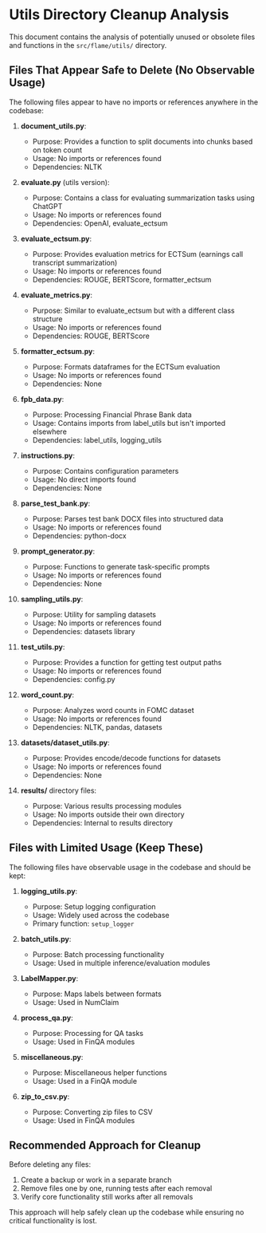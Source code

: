 # Utils Directory Cleanup Analysis

This document contains the analysis of potentially unused or obsolete files and functions in the `src/flame/utils/` directory.

## Files That Appear Safe to Delete (No Observable Usage)

The following files appear to have no imports or references anywhere in the codebase:

1. **document_utils.py**: 
   - Purpose: Provides a function to split documents into chunks based on token count
   - Usage: No imports or references found
   - Dependencies: NLTK

2. **evaluate.py** (utils version): 
   - Purpose: Contains a class for evaluating summarization tasks using ChatGPT
   - Usage: No imports or references found
   - Dependencies: OpenAI, evaluate_ectsum

3. **evaluate_ectsum.py**: 
   - Purpose: Provides evaluation metrics for ECTSum (earnings call transcript summarization)
   - Usage: No imports or references found
   - Dependencies: ROUGE, BERTScore, formatter_ectsum

4. **evaluate_metrics.py**: 
   - Purpose: Similar to evaluate_ectsum but with a different class structure
   - Usage: No imports or references found
   - Dependencies: ROUGE, BERTScore

5. **formatter_ectsum.py**: 
   - Purpose: Formats dataframes for the ECTSum evaluation
   - Usage: No imports or references found
   - Dependencies: None

6. **fpb_data.py**: 
   - Purpose: Processing Financial Phrase Bank data
   - Usage: Contains imports from label_utils but isn't imported elsewhere
   - Dependencies: label_utils, logging_utils

7. **instructions.py**: 
   - Purpose: Contains configuration parameters
   - Usage: No direct imports found
   - Dependencies: None

8. **parse_test_bank.py**: 
   - Purpose: Parses test bank DOCX files into structured data
   - Usage: No imports or references found
   - Dependencies: python-docx

9. **prompt_generator.py**: 
   - Purpose: Functions to generate task-specific prompts
   - Usage: No imports or references found
   - Dependencies: None

10. **sampling_utils.py**: 
    - Purpose: Utility for sampling datasets
    - Usage: No imports or references found
    - Dependencies: datasets library

11. **test_utils.py**: 
    - Purpose: Provides a function for getting test output paths
    - Usage: No imports or references found
    - Dependencies: config.py

12. **word_count.py**: 
    - Purpose: Analyzes word counts in FOMC dataset
    - Usage: No imports or references found
    - Dependencies: NLTK, pandas, datasets

13. **datasets/dataset_utils.py**: 
    - Purpose: Provides encode/decode functions for datasets
    - Usage: No imports or references found
    - Dependencies: None

14. **results/** directory files: 
    - Purpose: Various results processing modules
    - Usage: No imports outside their own directory
    - Dependencies: Internal to results directory

## Files with Limited Usage (Keep These)

The following files have observable usage in the codebase and should be kept:

1. **logging_utils.py**: 
   - Purpose: Setup logging configuration
   - Usage: Widely used across the codebase
   - Primary function: `setup_logger`

2. **batch_utils.py**: 
   - Purpose: Batch processing functionality
   - Usage: Used in multiple inference/evaluation modules

3. **LabelMapper.py**: 
   - Purpose: Maps labels between formats
   - Usage: Used in NumClaim

4. **process_qa.py**: 
   - Purpose: Processing for QA tasks
   - Usage: Used in FinQA modules

5. **miscellaneous.py**: 
   - Purpose: Miscellaneous helper functions
   - Usage: Used in a FinQA module

6. **zip_to_csv.py**: 
   - Purpose: Converting zip files to CSV
   - Usage: Used in FinQA modules

## Recommended Approach for Cleanup

Before deleting any files:
1. Create a backup or work in a separate branch
2. Remove files one by one, running tests after each removal
3. Verify core functionality still works after all removals

This approach will help safely clean up the codebase while ensuring no critical functionality is lost.